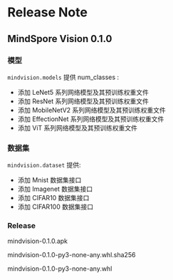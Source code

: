 # Release Note

## MindSpore Vision 0.1.0

### 模型

`mindvision.models` 提供 num_classes :

- 添加 LeNet5 系列网络模型及其预训练权重文件
- 添加 ResNet 系列网络模型及其预训练权重文件
- 添加 MobileNetV2 系列网络模型及其预训练权重文件
- 添加 EffectionNet 系列网络模型及其预训练权重文件
- 添加 ViT 系列网络模型及其预训练权重文件

### 数据集

`mindvision.dataset` 提供:

- 添加 Mnist 数据集接口
- 添加 Imagenet 数据集接口
- 添加 CIFAR10 数据集接口
- 添加 CIFAR100 数据集接口

### Release

mindvision-0.1.0.apk

mindvision-0.1.0-py3-none-any.whl.sha256

mindvision-0.1.0-py3-none-any.whl
